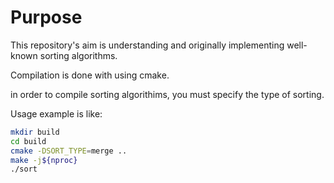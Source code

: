 # Purpose
This repository's aim is understanding and originally implementing well-known sorting algorithms.

Compilation is done with using cmake.

in order to compile sorting algorithims, you must specify the type of sorting. 

Usage example is like:
```sh
mkdir build
cd build
cmake -DSORT_TYPE=merge ..
make -j${nproc}
./sort
```
